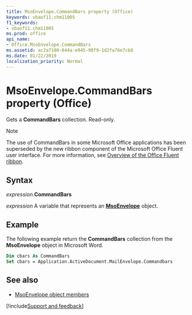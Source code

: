```yaml
---
title: MsoEnvelope.CommandBars property (Office)
keywords: vbaof11.chm11005
f1_keywords:
- vbaof11.chm11005
ms.prod: office
api_name:
- Office.MsoEnvelope.CommandBars
ms.assetid: ac2a7180-044a-e945-98f9-1d2fa76e7cb8
ms.date: 01/22/2019
localization_priority: Normal
---
```



# MsoEnvelope.CommandBars property (Office)

Gets a **CommandBars** collection. Read-only.

> [!NOTE] 
> The use of CommandBars in some Microsoft Office applications has been superseded by the new ribbon component of the Microsoft Office Fluent user interface. For more information, see [Overview of the Office Fluent ribbon](../library-reference/concepts/overview-of-the-office-fluent-ribbon.md).


## Syntax

_expression_.**CommandBars**

_expression_ A variable that represents an **[MsoEnvelope](Office.MsoEnvelope.md)** object.


## Example

The following example return the **CommandBars** collection from the **MsoEnvelope** object in Microsoft Word.


```vb
Dim cbars As CommandBars 
Set cbars = Application.ActiveDocument.MailEnvelope.Commandbars 

```


## See also

- [MsoEnvelope object members](overview/library-reference/msoenvelope-members-office.md)




[!include[Support and feedback](~/includes/feedback-boilerplate.md)]


